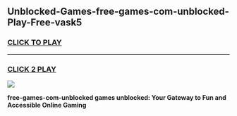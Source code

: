 
## Unblocked-Games-free-games-com-unblocked-Play-Free-vask5
<h3>
<a href="https://premium76.site?title=free-games-com-unblocked&ref=22A">CLICK TO PLAY</a></h3>
<hr>

<h3>
<a href="https://premium76.site?title=free-games-com-unblocked&ref=22A">CLICK 2 PLAY</a>
  
</h3>

<a href="https://premium76.site?title=free-games-com-unblocked&ref=22A"><img src="https://clearcache.store/games.png"></a>


**free-games-com-unblocked games unblocked: Your Gateway to Fun and Accessible Online Gaming**
